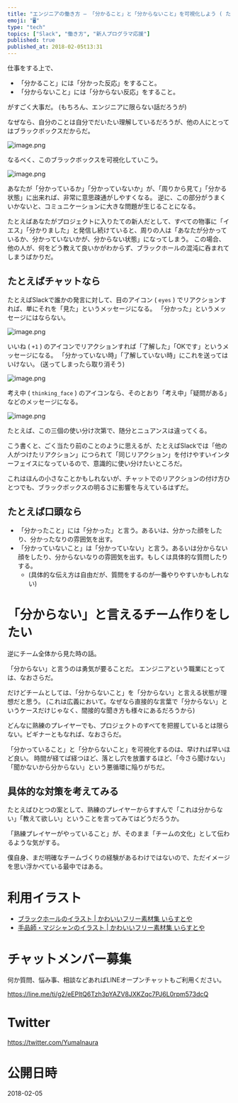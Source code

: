 ```yaml
---
title: "エンジニアの働き方 — 「分かること」と「分からないこと」を可視化しよう ( たとえばSlackでの話 )"
emoji: "🖥"
type: "tech"
topics: ["Slack", "働き方", "新人プログラマ応援"]
published: true
published_at: 2018-02-05t13:31
---
```


仕事をする上で、

- 「分かること」には「分かった反応」をすること。
- 「分からないこと」には「分からない反応」をすること。

がすごく大事だ。
(もちろん、エンジニアに限らない話だろうが)


なぜなら、自分のことは自分でだいたい理解しているだろうが、他の人にとってはブラックボックスだからだ。

![image.png](https://qiita-image-store.s3.amazonaws.com/0/89618/04cbb4c5-c8a4-3319-19e9-d61df028c696.png)


なるべく、このブラックボックスを可視化していこう。


![image.png](https://qiita-image-store.s3.amazonaws.com/0/89618/3d6871c4-2640-c307-e033-63337fa44bb0.png)


あなたが「分かっているか」「分かっていないか」が、「周りから見て」「分かる状態」に出来れば、非常に意思疎通がしやすくなる。
逆に、この部分がうまくいかないと、コミュニケーションに大きな問題が生じることになる。

たとえばあなたがプロジェクトに入りたての新人だとして、すべての物事に「イエス」「分かりました」と発信し続けていると、周りの人は「あなたが分かっているか、分かっていないかが、分からない状態」になってしまう。
この場合、他の人が、何をどう教えて良いかがわからず、ブラックホールの混沌に呑まれてしまうばかりだ。


## たとえばチャットなら

たとえばSlackで誰かの発言に対して、目のアイコン ( `eyes` ) でリアクションすれば、単にそれを「見た」というメッセージになる。
「分かった」というメッセージにはならない。

![image.png](https://qiita-image-store.s3.amazonaws.com/0/89618/42cfaac6-8a71-524a-23e9-4576479b8f21.png)

いいね ( `+1` ) のアイコンでリアクションすれば「了解した」「OKです」というメッセージになる。
「分かっていない時」「了解していない時」にこれを送ってはいけない。
(送ってしまったら取り消そう)

![image.png](https://qiita-image-store.s3.amazonaws.com/0/89618/a0a3e90c-5419-7235-85c9-85884f33dea9.png)

考え中 ( `thinking_face` ) のアイコンなら、そのとおり「考え中」「疑問がある」などのメッセージになる。

![image.png](https://qiita-image-store.s3.amazonaws.com/0/89618/4b61975b-9fe9-6ab6-843a-9e117f936688.png)

たとえば、この三個の使い分け次第で、随分とニュアンスは違ってくる。

こう書くと、ごく当たり前のことのように思えるが、たとえばSlackでは「他の人がつけたリアクション」につられて「同じリアクション」を付けやすいインターフェイスになっているので、意識的に使い分けたいところだ。

これはほんの小さなことかもしれないが、チャットでのリアクションの付け方ひとつでも、ブラックボックスの明るさに影響を与えているはずだ。

## たとえば口頭なら

- 「分かったこと」には「分かった」と言う。あるいは、分かった顔をしたり、分かったなりの雰囲気を出す。
- 「分かっていないこと」は「分かっていない」と言う。あるいは分からない顔をしたり、分からないなりの雰囲気を出す。もしくは具体的な質問したりする。
  - (具体的な伝え方は自由だが、質問をするのが一番やりやすいかもしれない)

# 「分からない」と言えるチーム作りをしたい

逆にチーム全体から見た時の話。

「分からない」と言うのは勇気が要ることだ。
エンジニアという職業にとっては、なおさらだ。

だけどチームとしては、「分からないこと」を「分からない」と言える状態が理想だと思う。
(これは広義において。なぜなら直接的な言葉で「分からない」というケースだけじゃなく、間接的な聞き方も様々にあるだろうから)

どんなに熟練のプレイヤーでも、プロジェクトのすべてを把握しているとは限らない。ビギナーともなれば、なおさらだ。

「分かっていること」と「分からないこと」を可視化するのは、早ければ早いほど良い。
時間が経てば経つほど、落とし穴を放置するほど、「今さら聞けない」「聞かないから分からない」という悪循環に陥りがちだ。

## 具体的な対策を考えてみる

たとえばひとつの案として、熟練のプレイヤーからすすんで「これは分からない」「教えて欲しい」ということを言ってみてはどうだろうか。

「熟練プレイヤーがやっていること」が、そのまま「チームの文化」として伝わるような気がする。

僕自身、まだ明確なチームづくりの経験があるわけではないので、ただイメージを思い浮かべている最中ではある。

# 利用イラスト

- [ブラックホールのイラスト | かわいいフリー素材集 いらすとや](http://www.irasutoya.com/2013/07/blog-post_24.html) 
- [手品師・マジシャンのイラスト | かわいいフリー素材集 いらすとや](http://www.irasutoya.com/2013/10/blog-post_563.html)








<!-- Update From Qiita API -->

# チャットメンバー募集


何か質問、悩み事、相談などあればLINEオープンチャットもご利用ください。

https://line.me/ti/g2/eEPltQ6Tzh3pYAZV8JXKZqc7PJ6L0rpm573dcQ





# Twitter


https://twitter.com/YumaInaura


<!-- Update From Qiita API -->



# 公開日時

2018-02-05

